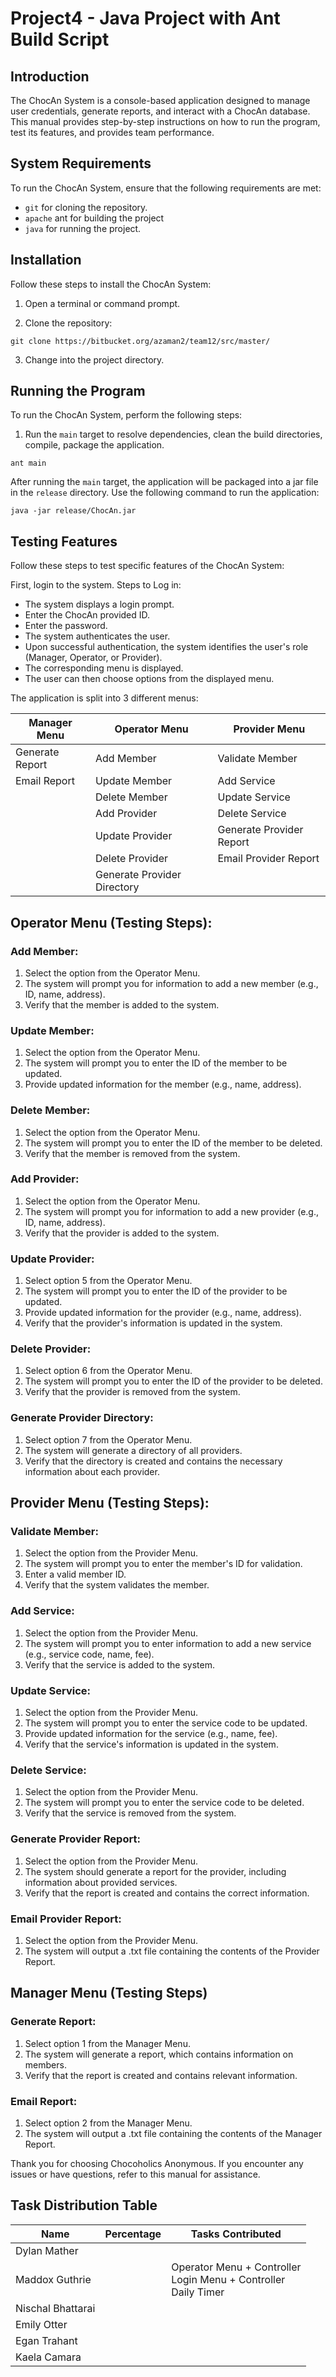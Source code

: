 # Project4 - Java Project with Ant Build Script

## Introduction
The ChocAn System is a console-based application designed to manage user credentials, generate reports, and interact with a ChocAn database. This manual provides step-by-step instructions on how to run the program, test its features, and provides team performance.


## System Requirements
To run the ChocAn System, ensure that the following requirements are met:

- `git` for cloning the repository.
- `apache` ant for building the project
- `java` for running the project.

## Installation
Follow these steps to install the ChocAn System:

1)	Open a terminal or command prompt.

2)	Clone the repository:

```shell
git clone https://bitbucket.org/azaman2/team12/src/master/
```

3)  Change into the project directory.


## Running the Program
To run the ChocAn System, perform the following steps:

1)	Run the `main` target to resolve dependencies, clean the build directories, compile, package the application.

```shell
ant main
```

After running the `main` target, the application will be packaged into a jar file in the `release` directory.
Use the following command to run the application:

```shell
java -jar release/ChocAn.jar
```

## Testing Features
Follow these steps to test specific features of the ChocAn System:

First, login to the system.
Steps to Log in:

-	The system displays a login prompt.
-	Enter the ChocAn provided ID.
-	Enter the password.
-	The system authenticates the user.
-	Upon successful authentication, the system identifies the user's role (Manager, Operator, or Provider).
-	The corresponding menu is displayed.
-	The user can then choose options from the displayed menu.

The application is split into 3 different menus:

| Manager Menu    | Operator Menu               | Provider Menu            |
|-----------------|-----------------------------|--------------------------|
| Generate Report | Add Member                  | Validate Member          |
| Email Report    | Update Member               | Add Service              |
|                 | Delete Member               | Update Service           |
|                 | Add Provider                | Delete Service           |
|                 | Update Provider             | Generate Provider Report |
|                 | Delete Provider             | Email Provider Report    |
|                 | Generate Provider Directory |                          |


## Operator Menu (Testing Steps):

### Add Member:
1)	Select the option from the Operator Menu.
2)	The system will prompt you for information to add a new member (e.g., ID, name, address).
3)	Verify that the member is added to the system.

### Update Member:
1)	Select the option from the Operator Menu.
2)	The system will prompt you to enter the ID of the member to be updated.
3)	Provide updated information for the member (e.g., name, address).

### Delete Member:
1)	Select the option from the Operator Menu.
2)	The system will prompt you to enter the ID of the member to be deleted.
3)	Verify that the member is removed from the system.

### Add Provider:
1)	Select the option from the Operator Menu.
2)	The system will prompt you for information to add a new provider (e.g., ID, name, address).
3)	Verify that the provider is added to the system.

### Update Provider:
1)	Select option 5 from the Operator Menu.
2)	The system will prompt you to enter the ID of the provider to be updated.
3)	Provide updated information for the provider (e.g., name, address).
4)	Verify that the provider's information is updated in the system.

### Delete Provider:
1)	Select option 6 from the Operator Menu.
2)	The system will prompt you to enter the ID of the provider to be deleted.
3)	Verify that the provider is removed from the system.

### Generate Provider Directory:
1)	Select option 7 from the Operator Menu.
2)	The system will generate a directory of all providers.
3)	Verify that the directory is created and contains the necessary information about each provider.

## Provider Menu (Testing Steps):

### Validate Member:
1)	Select the option from the Provider Menu.
2)	The system will prompt you to enter the member's ID for validation.
3)	Enter a valid member ID.
4)	Verify that the system validates the member.

### Add Service:
1)	Select the option from the Provider Menu.
2)	The system will prompt you to enter information to add a new service (e.g., service code, name, fee).
3)	Verify that the service is added to the system.

### Update Service:
1)	Select the option from the Provider Menu.
2)	The system will prompt you to enter the service code to be updated.
3)	Provide updated information for the service (e.g., name, fee).
4)	Verify that the service's information is updated in the system.

### Delete Service:
1)	Select the option from the Provider Menu.
2)	The system will prompt you to enter the service code to be deleted.
3)	Verify that the service is removed from the system.

### Generate Provider Report:
1)	Select the option from the Provider Menu.
2)	The system should generate a report for the provider, including information about provided services.
3)	Verify that the report is created and contains the correct information.

### Email Provider Report:
1)	Select the option from the Provider Menu.
2)	The system will output a .txt file containing the contents of the Provider Report.

## Manager Menu (Testing Steps)
### Generate Report:
1)	Select option 1 from the Manager Menu.
2)	The system will generate a report, which contains information on members.
3)	Verify that the report is created and contains relevant information.

### Email Report:
1)	Select option 2 from the Manager Menu.
2)	The system will output a .txt file containing the contents of the Manager Report.

Thank you for choosing Chocoholics Anonymous. If you encounter any issues or have questions, refer to this manual for assistance.

## Task Distribution Table

| Name              | Percentage | Tasks Contributed                                                      |
|-------------------|------------|------------------------------------------------------------------------|
| Dylan Mather      |            |                                                                        |
| Maddox Guthrie    |            | Operator Menu + Controller<br/>Login Menu + Controller<br/>Daily Timer |
| Nischal Bhattarai |            |                                                                        |
| Emily Otter       |            |                                                                        |
| Egan Trahant      |            |                                                                        |
| Kaela Camara      |            |                                                                        |